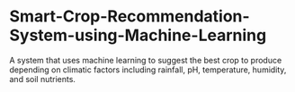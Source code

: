 # Smart-Crop-Recommendation-System-using-Machine-Learning
A system that uses machine learning to suggest the best crop to produce depending on climatic factors including rainfall, pH, temperature, humidity, and soil nutrients.
